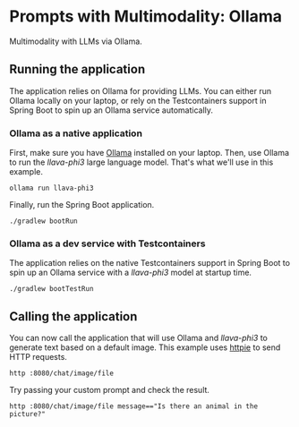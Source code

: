 # Prompts with Multimodality: Ollama

Multimodality with LLMs via Ollama.

## Running the application

The application relies on Ollama for providing LLMs. You can either run Ollama locally on your laptop, or rely on the Testcontainers support in Spring Boot to spin up an Ollama service automatically.

### Ollama as a native application

First, make sure you have [Ollama](https://ollama.ai) installed on your laptop.
Then, use Ollama to run the _llava-phi3_ large language model. That's what we'll use in this example.

```shell
ollama run llava-phi3
```

Finally, run the Spring Boot application.

```shell
./gradlew bootRun
```

### Ollama as a dev service with Testcontainers

The application relies on the native Testcontainers support in Spring Boot to spin up an Ollama service with a _llava-phi3_ model at startup time.

```shell
./gradlew bootTestRun
```

## Calling the application

You can now call the application that will use Ollama and _llava-phi3_ to generate text based on a default image.
This example uses [httpie](https://httpie.io) to send HTTP requests.

```shell
http :8080/chat/image/file
```

Try passing your custom prompt and check the result.

```shell
http :8080/chat/image/file message=="Is there an animal in the picture?"
```
